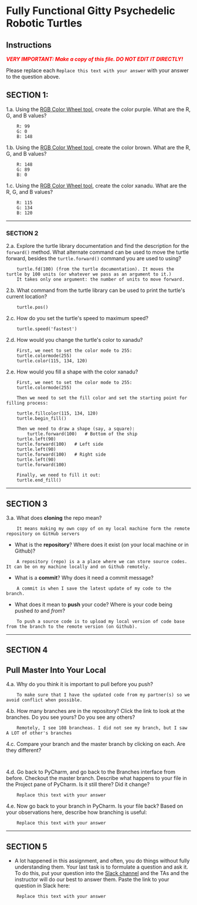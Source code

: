 # Fully Functional Gitty Psychedelic Robotic Turtles

## Instructions

**_<span style="color:red">
    VERY IMPORTANT: Make a copy of this file. DO NOT EDIT IT DIRECTLY!
</span>_**

Please replace each `Replace this text with your answer` 
with your answer to the question above.

## SECTION 1: 

1.a. Using the [RGB Color Wheel tool](https://colorspire.com/rgb-color-wheel/), create the color purple. 
     What are the R, G, and B values?

```
    R: 99
    G: 0
    B: 148
```

1.b. Using the [RGB Color Wheel tool](https://colorspire.com/rgb-color-wheel/), create the color brown. 
     What are the R, G, and B values? 

```
    R: 148
    G: 89
    B: 0

```

1.c. Using the [RGB Color Wheel tool](https://colorspire.com/rgb-color-wheel/), create the color xanadu. 
     What are the R, G, and B values?

```
    R: 115 
    G: 134 
    B: 120
```

---

### SECTION 2

2.a. Explore the turtle library documentation and find the description for the 
     `forward()` method. What alternate command can be used to move the turtle forward, 
     besides the `turtle.forward()` command you are used to using?

```
    turtle.fd(100) (from the turtle documentation). It moves the turtle by 100 units (or whatever we pass as an argument to it.)
    It takes only one argument: the number of units to move forward. 
```

2.b. What command from the turtle library can be used to print the turtle's current 
   location?
   
```
    turtle.pos()
```

2.c. How do you set the turtle's speed to maximum speed?
   
```
    turtle.speed('fastest')
```

2.d. How would you change the turtle's color to xanadu? 

```
    First, we neet to set the color mode to 255:
    turtle.colormode(255)
    turtle.color(115, 134, 120)
```

2.e. How would you fill a shape with the color xanadu?

```
    First, we neet to set the color mode to 255:
    turtle.colormode(255)
    
    Then we need to set the fill color and set the starting point for filling process:
    
    turtle.fillcolor(115, 134, 120)
    turtle.begin_fill()
    
    Then we need to draw a shape (say, a square):
        turtle.forward(100)   # Bottom of the ship
    turtle.left(90)
    turtle.forward(100)   # Left side
    turtle.left(90)
    turtle.forward(100)   # Right side
    turtle.left(90)
    turtle.forward(100)

    Finally, we need to fill it out:
    turtle.end_fill()

```

---

## SECTION 3

3.a. What does **cloning** the repo mean?

```
    It means making my own copy of on my local machine form the remote repository on GitHub servers
```


- What is the **repository**? Where does it exist (on your local machine or in Github)?

```
    A repository (repo) is a a place where we can store source codes. It can be on my machine locally and on Github remotely.
```


- What is a **commit**? Why does it need a commit message?

```
    A commit is when I save the latest update of my code to the branch.
```


- What does it mean to **push** your code? Where is your code being pushed _to_ and _from_?

```
    To push a source code is to upload my local version of code base from the branch to the remote version (on Github).
```

---

## SECTION 4

## Pull Master Into Your Local

4.a. Why do you think it is important to pull before you push?

```
    To make sure that I have the updated code from my partner(s) so we avoid conflict when possible.
```

4.b. How many branches are in the repository?
     Click the link to look at the branches. Do you see yours? Do you see any others? 

```
    Remotely, I see 108 brancheas. I did not see my branch, but I saw A LOT of other's branches 
```


4.c. Compare your branch and the master branch by clicking on each. Are they different?

```
    
```


4.d. Go back to PyCharm, and go back to the Branches interface from before. Checkout the 
     master branch.
     Describe what happens to your file in the Project pane of PyCharm. Is it still 
     there? Did it change?

```
    Replace this text with your answer
```


4.e. Now go back to your branch in PyCharm. Is your file back? Based on your observations
     here, describe how branching is useful:

```
    Replace this text with your answer
```

---

## SECTION 5
- A lot happened in this assignment, and often, you do things without fully 
  understanding them. Your last task is to formulate a question and ask it. 
  To do this, put your question into the [Slack channel](https://bereacs.slack.com/archives/C3QACGH8R) and the TAs and the instructor 
  will do our best to answer them. Paste the link to your question in Slack here:

```
    Replace this text with your answer
```



